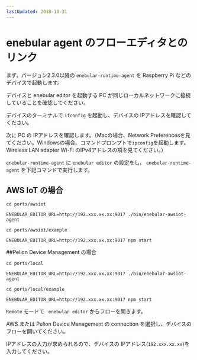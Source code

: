 ```yaml
---
lastUpdated: 2018-10-31
---
```


# enebular agent のフローエディタとのリンク

まず、バージョン2.3.0以降の `enebular-runtime-agent` を Raspberry Pi などのデバイスで起動します。

デバイスと enebular editor を起動する PC が同じローカルネットワークに接続していることを確認してください。

デバイスのターミナルで `ifconfig` を起動し、デバイスの IPアドレスを確認してください。

次に PC の IPアドレスを確認します。（Macの場合、Network Preferencesを見てください。Windowsの場合、コマンドプロンプトで`ipconfig`を起動します。Wireless LAN adapter Wi-Fi のIPv4アドレスの項を見てください。）

`enebular-runtime-agent`  に `enebular editor` の設定をし、  `enebular-runtime-agent`  を下記コマンドで実行します。

## AWS IoT の場合

```
cd ports/awsiot

ENEBULAR_EDITOR_URL=http://192.xxx.xx.xx:9017 ./bin/enebular-awsiot-agent

cd ports/awsiot/example

ENEBULAR_EDITOR_URL=http://192.xxx.xx.xx:9017 npm start

```
##Pelion Device Management の場合
```
cd ports/local

ENEBULAR_EDITOR_URL=http://192.xxx.xx.xx:9017 ./bin/enebular-awsiot-agent

cd ports/local/example

ENEBULAR_EDITOR_URL=http://192.xxx.xx.xx:9017 npm start

```

`Remote` モードで ` enebular editor` からフローを開きます。


AWS または Pelion Device Management の connection を選択し、デバイスのフローを開いてください。

IPアドレスの入力が求められるので、デバイスの IPアドレス(`192.xxx.xx.xx`)を入力してください。